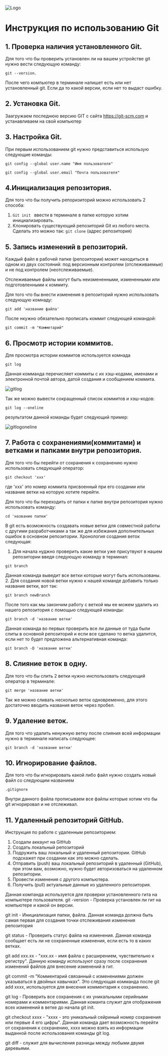 ![Logo](git-and-github.png)
#  Инструкция по использованию Git

## 1. Проверка наличия установленного Git.

Для того что бы проверить установлен ли на вашем устройстве git нужно вести следующую команду:
``` 
git --version.
```
 После чего компьютер в терминале напишет есть или нет установленный git. Если да то какой версии, если нет то выдаст ошибку.

## 2. Установка Git.

Заагружаем последнюю версию GIT с сайта
https://git-scm.com и устанавливаем на свой компьютер

## 3. Настройка Git.

При первым использованием git нужно представиться использую следующие команды:
```
git config --global user.name "Имя пользователя"
```
```
git config --global user.email "Почта пользователя"
```
## 4.Инициализация репозитория.

Для того что бы получить репоризиторий можно использовать 2 способа:

1. ```Git init ``` ввести в терминале в папке которую хотим инициализировать.
2. Клонировать существующий репозиторий Git из любого места.
Сделать это можно так:
```git clone``` (адрес репозитория)

## 5. Запись изменений в репозиторий.

Каждый файл в рабочей папке (репозитории) может находиться
в одном из двух состояний: под версионным контролем (отслеживаемые) и не под контролем (неотслеживаемые).

Отслеживаемые файлы могут быть неизмененными, измененными или подготовленными к коммиту. 

Для того что бы внести изменения в репозиторий нужно использовать следующую комнаду:
```
git add 'название файла'
```
После нкужно обязательно прописать коммит следующей командой:
```
git commit -m "Комметарий"
```

## 6. Просмотр истории коммитов.

Для просмотра истории коммитов используется комнада
```
git log
```
Данная комманда перечисляет коммиты с их хэш-кодами, именами и электронной почтой автора, датой создания и сообщением коммита.

![gitlog](gitlog.png)

Так же можно вывести сокращенный список коммитов и хэш-кодов:
```
git log --oneline
```
результатом данной команды будет следующий пример:

![gitlogoneline](gitlogoneline.png)
## 7. Работа с сохранениями(коммитами) и ветками и папками внутри репозитория.

Для того что бы перейти от сохранения к сохранению нужно использовать
следующий оператор:
```
git checkout 'xxx'
```
где 'xxx' это номер коммита присвоенный при его создании или название ветки на которую хотите перейти.

Для того что бы переходить от папки к папке внутри репозитория нужно использовать команду:
```
cd 'название папки'
```
В git есть возможность создавать новые ветки для совместной работы с другими разработчиками а так же для избежания дополнительных ошибок в основном репозитории. Хронология создания веток следующая:
1. Для начала нуджно проверить какие ветки уже присутвуют в нашем репозитории введя следующую команду в терминал:
```
git branch
```
Данная команда выведит все ветки которые могут быть использованы.
2. Для создания новой ветки нужно к нашей команде добавить только название ветки, вот так:
```
git branch newBranch
```
После того как мы закончим работу с веткой мы ее можем удалить из нашего репозитория с помощью следующей команды:
```
git branch -d 'название ветки'
```
Данная команда во первых проверить все ли данные от туда были слиты в основной репозиторий и если все сделано то ветка удалится, если нет то будет предложена альтернативная команда:
```
git branch -D 'название ветки'
```
## 8. Слияние веток в одну.

Для того что бы слить 2 ветки нужно инспользовать следующий оператор в терминале:
```
git merge 'название ветки'
```
Так же можно сливать несколько веток одновременно, для этого достаточно вводить названия веток через пробел.

## 9. Удаление веток.

Для того что удалить ненужную ветку после слияния всей информации
нужно в терминале написать следующее:
```
git branch -d 'название ветки'
```
## 10. Игнорирование файлов.

Для того что бы игнорировать какой либо файл нужно создать новый файл со следующим названием
```
.gitignore
```
Внутри данного файла прописываем все файлы которые хотим что бы git игнорировал и не отслеживал.

## 11. Удаленный репозиторий GitHub.

Инструкция по работе с удаленным репозиторием:
1. Создали аккаунт на GitHub
2. Создать локальный репозиторий
3. Подружить ваш локальный и удаленный репозитории. GitHub подскажет при создании как это можно сделать.
4. Отправить (push) ваш локальный репозиторий в удаленный (GitHub), при этом вам, возможно, нужно будет авторизоваться
на удаленном репозитории.
5. Провести изменения с другого компьютера.
6. Получить (pull) актуальные данные из удаленного репозитория.



Данная компанда используется для проверки установленного гита на компьютере пользователя.
git -version - Проверка установлен ли гит на компьютере и какой он версии.

git init - Инициализация папки, файла. Данная команда должна быть самая первая для создания точки отслеживания изменения репозитория

git status - Проверить статус файла на изменения. Данная команда сообщает есть ли не сохраненные изменения, если есть то в каких ветках.

git add xxx.xx - "xxx.xx - имя файла с расширением, чувствительно к регистру". Данную команду используют сразу после сохранения изменений файлов для внесение изменений в гит.

git commit -m "Комментарий связанный с изменениями должен указываться в двойных кавычках". Это следующая комманда после git add xxxx, используется для внесения комментария к сохранению.

git log - Проверить все сохранения с их уникальными серийными номерами и комментариями. Данная команта служит для отображения всех изменений в ветке до начала git init.

git checkout xxxx - "xxxx - это уникальный сейриный номер сохранения или первые 4 его цифры". Данная команда дает возможность перейти от сохранения к сохранению, хххх можно взять из информации выданной после использования команды git log.

git diff - служит для вычисления разницы между любыми двумя деревьями.
